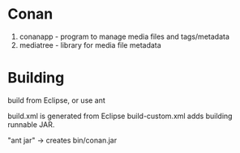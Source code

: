 Conan
=====
1. conanapp - program to manage media files and tags/metadata
2. mediatree - library for media file metadata

Building
========
build from Eclipse, or use ant

build.xml is generated from Eclipse
build-custom.xml adds building runnable JAR.

"ant jar" -> creates bin/conan.jar
